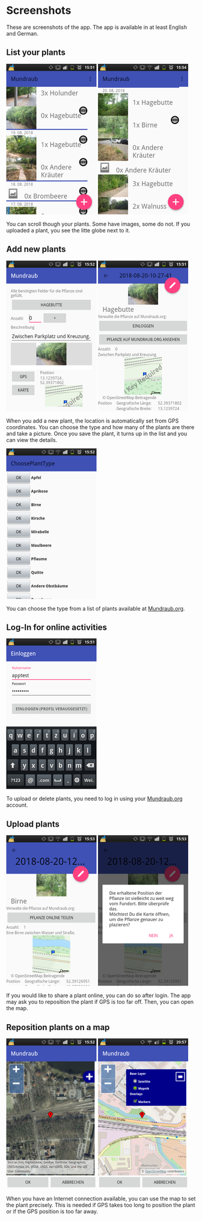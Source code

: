 # Screenshots

These are screenshots of the app.
The app is available in at least English and German.

## List your plants

![](list-plants-1.png) ![](list-plants-2.png)

You can scroll though your plants. Some have images, some do not.
If you uploaded a plant, you see the litte globe next to it.

## Add new plants

![](edit-plant-1.png) ![](plant-detail-1.png)

When you add a new plant, the location is automatically set from GPS
coordinates.
You can choose the type and how many of the plants are there and take a picture.
Once you save the plant, it turns up in the list and you can view the details.

![](choose-plant-type-1.png)

You can choose the type from a list of plants available at [Mundraub.org].

## Log-In for online activities

![](login-1.png)

To upload or delete plants, you need to log in using your [Mundraub.org]
account.

## Upload plants

![](share-plant-online-1.png) ![](share-plant-online-2.png)

If you would like to share a plant online, you can do so after login.
The app may ask you to reposition the plant if GPS is too far off.
Then, you can open the map.

## Reposition plants on a map

![](locate-plant-1.png) ![](locate-plant-2.png)

When you have an Internet connection available, you can use the map to 
set the plant precisely.
This is needed if GPS takes too long to position the plant or if the
GPS position is too far away.


[Mundraub.org]: https://Mundraub.org

